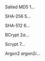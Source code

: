Salted MD5	  $1$...

SHA-256	      $5$...

SHA-512	      $6$...

BCrypt	      $2a$...

Scrypt	      $7$...

Argon2	      $argon2i$...
